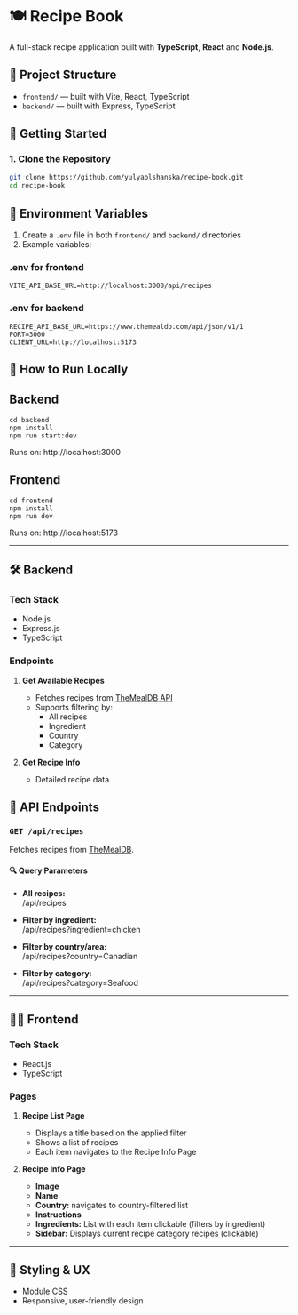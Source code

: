 # 🍽️ Recipe Book

A full-stack recipe application built with  **TypeScript**, **React** and **Node.js**.

## 🧩 Project Structure

- `frontend/` — built with Vite, React, TypeScript
- `backend/` — built with Express, TypeScript

## 🚀 Getting Started

### 1. Clone the Repository

```bash
git clone https://github.com/yulyaolshanska/recipe-book.git
cd recipe-book
```

## 🔐 Environment Variables

1. Create a `.env` file in both `frontend/` and `backend/` directories
2. Example variables:
  ### .env for frontend

```
VITE_API_BASE_URL=http://localhost:3000/api/recipes
```

### .env for backend

```
RECIPE_API_BASE_URL=https://www.themealdb.com/api/json/v1/1
PORT=3000
CLIENT_URL=http://localhost:5173
```

## 🧪 How to Run Locally
## Backend
```
cd backend
npm install
npm run start:dev
```

Runs on: http://localhost:3000

## Frontend
```
cd frontend
npm install
npm run dev
```

Runs on: http://localhost:5173

---
## 🛠 Backend

### Tech Stack

- Node.js
- Express.js
- TypeScript

### Endpoints

1. **Get Available Recipes**
   - Fetches recipes from [TheMealDB API](https://www.themealdb.com/api.php)
   - Supports filtering by:
     - All recipes
     - Ingredient
     - Country
     - Category

2. **Get Recipe Info**
   - Detailed recipe data


## 📡 API Endpoints

### `GET /api/recipes`

Fetches recipes from [TheMealDB](https://www.themealdb.com/api.php).

#### 🔍 Query Parameters

- **All recipes:**  
/api/recipes

- **Filter by ingredient:**  
/api/recipes?ingredient=chicken

- **Filter by country/area:**  
/api/recipes?country=Canadian

- **Filter by category:**  
/api/recipes?category=Seafood
---

## 🧑‍🍳 Frontend

### Tech Stack

- React.js
- TypeScript

### Pages

1. **Recipe List Page**
   - Displays a title based on the applied filter
   - Shows a list of recipes
   - Each item navigates to the Recipe Info Page

2. **Recipe Info Page**
   - **Image** 
   - **Name** 
   - **Country:** navigates to country-filtered list
   - **Instructions** 
   - **Ingredients:** List with each item clickable (filters by ingredient)
   - **Sidebar:** Displays current recipe category recipes (clickable)

---

## 🎨 Styling & UX

- Module CSS 
- Responsive, user-friendly design 




